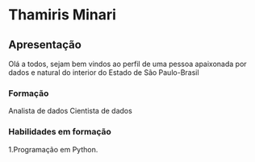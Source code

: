 # Thamiris Minari

## Apresentação
Olá a todos, sejam bem vindos ao perfil de uma pessoa apaixonada por dados e natural do interior do Estado de São Paulo-Brasil

### Formação
Analista de dados
Cientista de dados

### Habilidades em formação
1.Programação em Python.